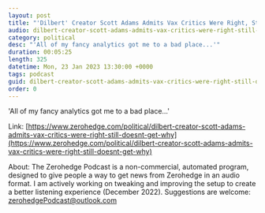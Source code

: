 ```yaml
---
layout: post
title: "'Dilbert' Creator Scott Adams Admits Vax Critics Were Right, Still Doesn't Get Why"
audio: dilbert-creator-scott-adams-admits-vax-critics-were-right-still-doesnt-get-why-0
category: political
desc: "'All of my fancy analytics got me to a bad place...'"
duration: 00:05:25
length: 325
datetime: Mon, 23 Jan 2023 13:30:00 +0000
tags: podcast
guid: dilbert-creator-scott-adams-admits-vax-critics-were-right-still-doesnt-get-why-0
order: 0
---
```

'All of my fancy analytics got me to a bad place...'

Link: [https://www.zerohedge.com/political/dilbert-creator-scott-adams-admits-vax-critics-were-right-still-doesnt-get-why](https://www.zerohedge.com/political/dilbert-creator-scott-adams-admits-vax-critics-were-right-still-doesnt-get-why)

About: The Zerohedge Podcast is a non-commercial, automated program, designed to give people a way to get news from Zerohedge in an audio format.  I am actively working on tweaking and improving the setup to create a better listening experience (December 2022).  Suggestions are welcome: [zerohedgePodcast@outlook.com](mailto:zerohedgePodcast@outlook.com)